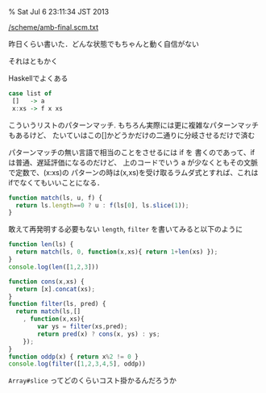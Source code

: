 % Sat Jul  6 23:11:34 JST 2013

[/scheme/amb-final.scm.txt](http://cympfh.cc/aiura/amb.html)

昨日くらい書いた．どんな状態でもちゃんと動く自信がない

それはともかく

Haskellでよくある

```haskell
case list of
 []   -> a 
 x:xs -> f x xs
```

こういうリストのパターンマッチ.
もちろん実際には更に複雑なパターンマッチもあるけど、
たいていはこの[]かどうかだけの二通りに分岐させるだけで済む

パターンマッチの無い言語で相当のことをさせるには if を
書くのであって、if は普通、遅延評価になるのだけど、
上のコードでいう a が少なくともその文脈で定数で、(x:xs)の
パターンの時は(x,xs)を受け取るラムダ式とすれば、これは
ifでなくてもいいことになる．

```javascript
function match(ls, u, f) {
  return ls.length==0 ? u : f(ls[0], ls.slice(1));
}
```

敢えて再発明する必要もない `length`, `filter` を書いてみると以下のように

```javascript
function len(ls) {
  return match(ls, 0, function(x,xs){ return 1+len(xs) });
}
console.log(len([1,2,3]))

function cons(x,xs) {
  return [x].concat(xs);
}
function filter(ls, pred) {
  return match(ls,[]
    , function(x,xs){
        var ys = filter(xs,pred);
        return pred(x) ? cons(x, ys) : ys;
    });
}
function oddp(x) { return x%2 != 0 }
console.log(filter([1,2,3,4,5], oddp))
```

`Array#slice` ってどのくらいコスト掛かるんだろうか
